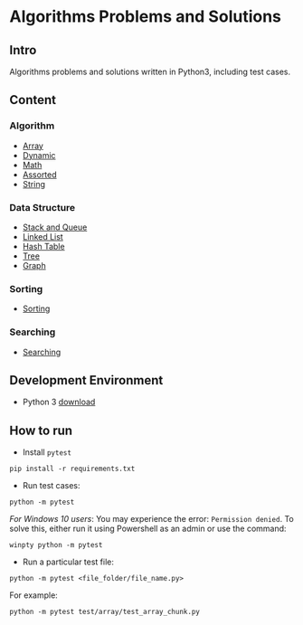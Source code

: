 # Algorithms Problems and Solutions

## Intro

Algorithms problems and solutions written in Python3, including test cases.

## Content

### Algorithm

- [Array](./algo/array)
- [Dynamic](./algo/dynamic)
- [Math](./algo/math)
- [Assorted](./algo/assorted)
- [String](./algo/string)

### Data Structure

- [Stack and Queue](./algo/ds/stack_queue)
- [Linked List](./algo/ds/linked_list)
- [Hash Table](./algo/ds/hash)
- [Tree](./algo/ds/tree)
- [Graph](./algo/ds/graph)

### Sorting

- [Sorting](./algo/sorting)

### Searching

- [Searching](./algo/searching)

## Development Environment

- Python 3 [download](https://www.python.org/downloads/)

## How to run

- Install `pytest`

```
pip install -r requirements.txt
```

- Run test cases:

```
python -m pytest
```

_For Windows 10 users_: You may experience the error: `Permission denied`. To solve this, either run it using Powershell as an admin or use the command:

```
winpty python -m pytest
```

- Run a particular test file:

```
python -m pytest <file_folder/file_name.py>
```

For example:

```
python -m pytest test/array/test_array_chunk.py
```
